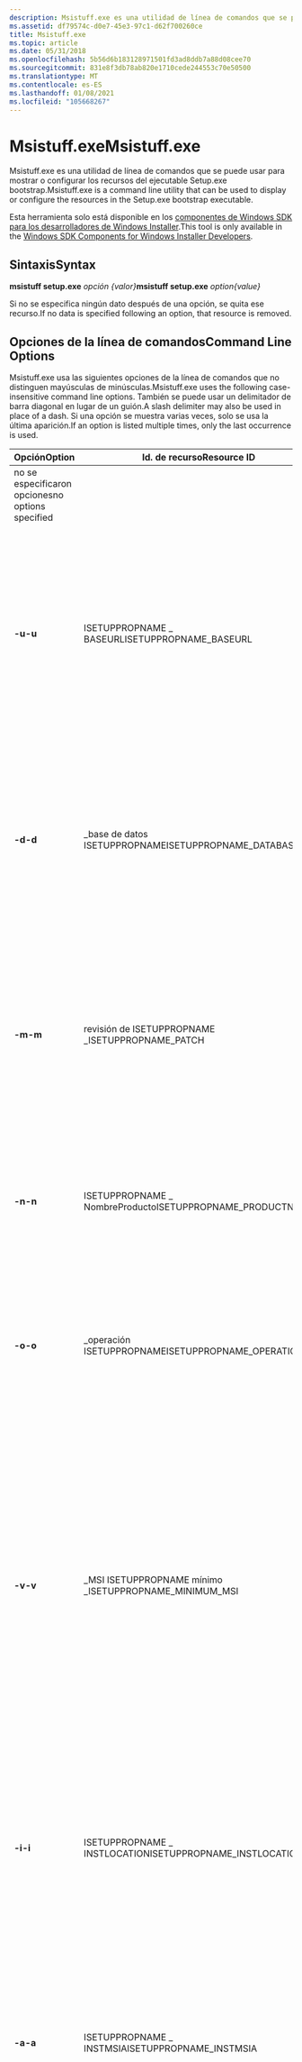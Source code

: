 ```yaml
---
description: Msistuff.exe es una utilidad de línea de comandos que se puede usar para mostrar o configurar los recursos del ejecutable Setup.exe bootstrap.
ms.assetid: df79574c-d0e7-45e3-97c1-d62f700260ce
title: Msistuff.exe
ms.topic: article
ms.date: 05/31/2018
ms.openlocfilehash: 5b56d6b183128971501fd3ad8ddb7a88d08cee70
ms.sourcegitcommit: 831e8f3db78ab820e1710cede244553c70e50500
ms.translationtype: MT
ms.contentlocale: es-ES
ms.lasthandoff: 01/08/2021
ms.locfileid: "105668267"
---
```

# <a name="msistuffexe"></a><span data-ttu-id="66b57-103">Msistuff.exe</span><span class="sxs-lookup"><span data-stu-id="66b57-103">Msistuff.exe</span></span>

<span data-ttu-id="66b57-104">Msistuff.exe es una utilidad de línea de comandos que se puede usar para mostrar o configurar los recursos del ejecutable Setup.exe bootstrap.</span><span class="sxs-lookup"><span data-stu-id="66b57-104">Msistuff.exe is a command line utility that can be used to display or configure the resources in the Setup.exe bootstrap executable.</span></span>

<span data-ttu-id="66b57-105">Esta herramienta solo está disponible en los [componentes de Windows SDK para los desarrolladores de Windows Installer](platform-sdk-components-for-windows-installer-developers.md).</span><span class="sxs-lookup"><span data-stu-id="66b57-105">This tool is only available in the [Windows SDK Components for Windows Installer Developers](platform-sdk-components-for-windows-installer-developers.md).</span></span>

## <a name="syntax"></a><span data-ttu-id="66b57-106">Sintaxis</span><span class="sxs-lookup"><span data-stu-id="66b57-106">Syntax</span></span>

<span data-ttu-id="66b57-107">**msistuff setup.exe** *opción {valor}*</span><span class="sxs-lookup"><span data-stu-id="66b57-107">**msistuff setup.exe** *option{value}*</span></span>

<span data-ttu-id="66b57-108">Si no se especifica ningún dato después de una opción, se quita ese recurso.</span><span class="sxs-lookup"><span data-stu-id="66b57-108">If no data is specified following an option, that resource is removed.</span></span>

## <a name="command-line-options"></a><span data-ttu-id="66b57-109">Opciones de la línea de comandos</span><span class="sxs-lookup"><span data-stu-id="66b57-109">Command Line Options</span></span>

<span data-ttu-id="66b57-110">Msistuff.exe usa las siguientes opciones de la línea de comandos que no distinguen mayúsculas de minúsculas.</span><span class="sxs-lookup"><span data-stu-id="66b57-110">Msistuff.exe uses the following case-insensitive command line options.</span></span> <span data-ttu-id="66b57-111">También se puede usar un delimitador de barra diagonal en lugar de un guión.</span><span class="sxs-lookup"><span data-stu-id="66b57-111">A slash delimiter may also be used in place of a dash.</span></span> <span data-ttu-id="66b57-112">Si una opción se muestra varias veces, solo se usa la última aparición.</span><span class="sxs-lookup"><span data-stu-id="66b57-112">If an option is listed multiple times, only the last occurrence is used.</span></span>



| <span data-ttu-id="66b57-113">Opción</span><span class="sxs-lookup"><span data-stu-id="66b57-113">Option</span></span>               | <span data-ttu-id="66b57-114">Id. de recurso</span><span class="sxs-lookup"><span data-stu-id="66b57-114">Resource ID</span></span>                  | <span data-ttu-id="66b57-115">Descripción</span><span class="sxs-lookup"><span data-stu-id="66b57-115">Description</span></span>                                                                                                                                                                                                                                                                                                                                                                                                                                                                                                                   |
|----------------------|------------------------------|-------------------------------------------------------------------------------------------------------------------------------------------------------------------------------------------------------------------------------------------------------------------------------------------------------------------------------------------------------------------------------------------------------------------------------------------------------------------------------------------------------------------------------|
| <span data-ttu-id="66b57-116">no se especificaron opciones</span><span class="sxs-lookup"><span data-stu-id="66b57-116">no options specified</span></span> |                              | <span data-ttu-id="66b57-117">Mostrar recursos configurables en Setup.exe.</span><span class="sxs-lookup"><span data-stu-id="66b57-117">Display configurable resources in Setup.exe.</span></span>                                                                                                                                                                                                                                                                                                                                                                                                                                                                                  |
| <span data-ttu-id="66b57-118">**-u**</span><span class="sxs-lookup"><span data-stu-id="66b57-118">**-u**</span></span>               | <span data-ttu-id="66b57-119">ISETUPPROPNAME \_ BASEURL</span><span class="sxs-lookup"><span data-stu-id="66b57-119">ISETUPPROPNAME\_BASEURL</span></span>      | <span data-ttu-id="66b57-120">Establezca BaseURL, la ubicación de la dirección URL base de Setup.exe.</span><span class="sxs-lookup"><span data-stu-id="66b57-120">Set BaseURL, the base URL location of Setup.exe.</span></span> <span data-ttu-id="66b57-121">Si no hay ningún valor, la ubicación de Setup.exe toma como valor predeterminado el medio extraíble.</span><span class="sxs-lookup"><span data-stu-id="66b57-121">If no value is present, the location of Setup.exe defaults to removable media.</span></span> <span data-ttu-id="66b57-122">Solo las instalaciones basadas en direcciones URL están sujetas a una comprobación con [**WinVerifyTrust**](/windows/win32/api/wintrust/nf-wintrust-winverifytrust).</span><span class="sxs-lookup"><span data-stu-id="66b57-122">Only URL based installs are subject to a check with [**WinVerifyTrust**](/windows/win32/api/wintrust/nf-wintrust-winverifytrust).</span></span> <span data-ttu-id="66b57-123">La barra diagonal final de la dirección URL es opcional.</span><span class="sxs-lookup"><span data-stu-id="66b57-123">The trailing slash on the URL is optional.</span></span> <span data-ttu-id="66b57-124">Esta opción puede omitirse.</span><span class="sxs-lookup"><span data-stu-id="66b57-124">This option may be omitted.</span></span>                                                                                                                                                                                                                     |
| <span data-ttu-id="66b57-125">**-d**</span><span class="sxs-lookup"><span data-stu-id="66b57-125">**-d**</span></span>               | <span data-ttu-id="66b57-126">\_base de datos ISETUPPROPNAME</span><span class="sxs-lookup"><span data-stu-id="66b57-126">ISETUPPROPNAME\_DATABASE</span></span>     | <span data-ttu-id="66b57-127">Establezca MSI, el nombre del archivo. msi.</span><span class="sxs-lookup"><span data-stu-id="66b57-127">Set Msi, the name of the .msi file.</span></span> <span data-ttu-id="66b57-128">Se trata de una ruta de acceso relativa al archivo. msi en relación con la ubicación del programa Setup.exe.</span><span class="sxs-lookup"><span data-stu-id="66b57-128">This is a relative path to the .msi file in relation to the location of the Setup.exe program.</span></span> <span data-ttu-id="66b57-129">Esta opción es necesaria si no se especifica la opción-m.</span><span class="sxs-lookup"><span data-stu-id="66b57-129">This option is required if the -m option is not specified.</span></span> <span data-ttu-id="66b57-130">Las opciones-d y-m son mutuamente excluyentes.</span><span class="sxs-lookup"><span data-stu-id="66b57-130">The -d and -m options are mutually exclusive.</span></span> <span data-ttu-id="66b57-131">No se pueden especificar ambos.</span><span class="sxs-lookup"><span data-stu-id="66b57-131">They cannot both be specified.</span></span>                                                                                                                                                                                                                                                    |
| <span data-ttu-id="66b57-132">**-m**</span><span class="sxs-lookup"><span data-stu-id="66b57-132">**-m**</span></span>               | <span data-ttu-id="66b57-133">revisión de ISETUPPROPNAME \_</span><span class="sxs-lookup"><span data-stu-id="66b57-133">ISETUPPROPNAME\_PATCH</span></span>        | <span data-ttu-id="66b57-134">Establezca MSP, el nombre del archivo. msp.</span><span class="sxs-lookup"><span data-stu-id="66b57-134">Set Msp, the name of the .msp file.</span></span> <span data-ttu-id="66b57-135">Se trata de una ruta de acceso relativa al archivo. MSP en relación con la ubicación del programa Setup.exe.</span><span class="sxs-lookup"><span data-stu-id="66b57-135">This is a relative path to the .msp file in relation to the location of the Setup.exe program.</span></span> <span data-ttu-id="66b57-136">Esta opción es necesaria si no se especifica la opción-d.</span><span class="sxs-lookup"><span data-stu-id="66b57-136">This option is required if the -d option is not specified.</span></span> <span data-ttu-id="66b57-137">Las opciones-m y-d son mutuamente excluyentes.</span><span class="sxs-lookup"><span data-stu-id="66b57-137">The -m and -d options are mutually exclusive.</span></span> <span data-ttu-id="66b57-138">No se pueden especificar ambos.</span><span class="sxs-lookup"><span data-stu-id="66b57-138">They cannot both be specified.</span></span>                                                                                                                                                                                                                                                    |
| <span data-ttu-id="66b57-139">**-n**</span><span class="sxs-lookup"><span data-stu-id="66b57-139">**-n**</span></span>               | <span data-ttu-id="66b57-140">ISETUPPROPNAME \_ NombreProducto</span><span class="sxs-lookup"><span data-stu-id="66b57-140">ISETUPPROPNAME\_PRODUCTNAME</span></span>  | <span data-ttu-id="66b57-141">Establezca el nombre del producto, el nombre del producto.</span><span class="sxs-lookup"><span data-stu-id="66b57-141">Set Product Name, the name of the product.</span></span> <span data-ttu-id="66b57-142">Esto proporciona el nombre usado en el texto del titular para la interfaz de usuario descargada.</span><span class="sxs-lookup"><span data-stu-id="66b57-142">This provides the name used in the banner text for the downloaded user interface.</span></span> <span data-ttu-id="66b57-143">Esta opción puede omitirse.</span><span class="sxs-lookup"><span data-stu-id="66b57-143">This option may be omitted.</span></span> <span data-ttu-id="66b57-144">Si se omite, el valor predeterminado es "el producto".</span><span class="sxs-lookup"><span data-stu-id="66b57-144">If omitted, the default is "the product".</span></span>                                                                                                                                                                                                                                                                                                                            |
| <span data-ttu-id="66b57-145">**-o**</span><span class="sxs-lookup"><span data-stu-id="66b57-145">**-o**</span></span>               | <span data-ttu-id="66b57-146">\_operación ISETUPPROPNAME</span><span class="sxs-lookup"><span data-stu-id="66b57-146">ISETUPPROPNAME\_OPERATION</span></span>    | <span data-ttu-id="66b57-147">Especifique el tipo de operación que se va a realizar.</span><span class="sxs-lookup"><span data-stu-id="66b57-147">Specify the type of operation to perform.</span></span> <span data-ttu-id="66b57-148">Los valores válidos son INSTALL, MINPATCH, MAJPATCH y INSTALLUPD.</span><span class="sxs-lookup"><span data-stu-id="66b57-148">The valid values are INSTALL, MINPATCH, MAJPATCH and INSTALLUPD.</span></span> <span data-ttu-id="66b57-149">Para obtener más información sobre estas opciones, consulte [arranque de descarga en Internet](internet-download-bootstrapping.md).</span><span class="sxs-lookup"><span data-stu-id="66b57-149">For additional information on these options, see [Internet Download Bootstrapping](internet-download-bootstrapping.md).</span></span>                                                                                                                                                                                                                                                                                           |
| <span data-ttu-id="66b57-150">**-v**</span><span class="sxs-lookup"><span data-stu-id="66b57-150">**-v**</span></span>               | <span data-ttu-id="66b57-151">\_MSI ISETUPPROPNAME mínimo \_</span><span class="sxs-lookup"><span data-stu-id="66b57-151">ISETUPPROPNAME\_MINIMUM\_MSI</span></span> | <span data-ttu-id="66b57-152">Establezca la versión mínima de MSI, la versión mínima de Windows Installer necesaria en el equipo.</span><span class="sxs-lookup"><span data-stu-id="66b57-152">Set Minimum Msi Version, the minimum version of Windows Installer required on the computer.</span></span> <span data-ttu-id="66b57-153">Si la versión mínima del Windows Installer no está presente en el equipo, se instala el [Instmsi.exe](instmsi-exe.md) adecuado para actualizar el Windows Installer.</span><span class="sxs-lookup"><span data-stu-id="66b57-153">If the minimum version of the Windows Installer is not present on the machine, the appropriate [Instmsi.exe](instmsi-exe.md) is installed to upgrade the Windows Installer.</span></span> <span data-ttu-id="66b57-154">El valor de esta propiedad tiene el mismo formato que el valor de ID. de la de PID \_ .</span><span class="sxs-lookup"><span data-stu-id="66b57-154">The value of this property has the same format as the PID\_PAGECOUNT value.</span></span> <span data-ttu-id="66b57-155">Consulte propiedad de [**Resumen de recuento de páginas**](page-count-summary.md) .</span><span class="sxs-lookup"><span data-stu-id="66b57-155">See [**Page Count Summary**](page-count-summary.md) Property.</span></span> <span data-ttu-id="66b57-156">El valor debe ser al menos 200, el valor de la Windows Installer versión 2,0.</span><span class="sxs-lookup"><span data-stu-id="66b57-156">The value must be at least 200, the value for the Windows Installer version 2.0.</span></span> <span data-ttu-id="66b57-157">Esta opción es obligatoria.</span><span class="sxs-lookup"><span data-stu-id="66b57-157">This option is required.</span></span> |
| <span data-ttu-id="66b57-158">**-i**</span><span class="sxs-lookup"><span data-stu-id="66b57-158">**-i**</span></span>               | <span data-ttu-id="66b57-159">ISETUPPROPNAME \_ INSTLOCATION</span><span class="sxs-lookup"><span data-stu-id="66b57-159">ISETUPPROPNAME\_INSTLOCATION</span></span> | <span data-ttu-id="66b57-160">Establezca la ubicación de la dirección URL de InstMsi, la ubicación de la dirección URL base de Windows Installer ejecutables de actualización.</span><span class="sxs-lookup"><span data-stu-id="66b57-160">Set InstMsi URL Location, the base URL location of Windows Installer upgrade executables.</span></span> <span data-ttu-id="66b57-161">Si falta este valor, la ubicación de los archivos ejecutables de actualización tiene como valor predeterminado la ubicación de Setup.exe.</span><span class="sxs-lookup"><span data-stu-id="66b57-161">If this value is missing, the location of the upgrade executables defaults to the location of Setup.exe.</span></span> <span data-ttu-id="66b57-162">Esta opción puede omitirse.</span><span class="sxs-lookup"><span data-stu-id="66b57-162">This option may be omitted.</span></span>                                                                                                                                                                                                                                                                                                |
| <span data-ttu-id="66b57-163">**-a**</span><span class="sxs-lookup"><span data-stu-id="66b57-163">**-a**</span></span>               | <span data-ttu-id="66b57-164">ISETUPPROPNAME \_ INSTMSIA</span><span class="sxs-lookup"><span data-stu-id="66b57-164">ISETUPPROPNAME\_INSTMSIA</span></span>     | <span data-ttu-id="66b57-165">Set InstMsiA, el nombre de la versión ANSI de Windows Installer ejecutable de actualización.</span><span class="sxs-lookup"><span data-stu-id="66b57-165">Set InstMsiA, the name of the ANSI version of Windows Installer upgrade executable.</span></span> <span data-ttu-id="66b57-166">Se trata de una ruta de acceso relativa a la versión ANSI de Instmsi.exe relativa a la ubicación especificada por ISETUPPROPNAME \_ INSTLOCATION.</span><span class="sxs-lookup"><span data-stu-id="66b57-166">This is a relative path to the ANSI version of Instmsi.exe relative to the location specified by ISETUPPROPNAME\_INSTLOCATION.</span></span> <span data-ttu-id="66b57-167">Esta opción es obligatoria.</span><span class="sxs-lookup"><span data-stu-id="66b57-167">This option is required.</span></span>                                                                                                                                                                                                                                                                                   |
| <span data-ttu-id="66b57-168">**-w**</span><span class="sxs-lookup"><span data-stu-id="66b57-168">**-w**</span></span>               | <span data-ttu-id="66b57-169">ISETUPPROPNAME \_ INSTMSIW</span><span class="sxs-lookup"><span data-stu-id="66b57-169">ISETUPPROPNAME\_INSTMSIW</span></span>     | <span data-ttu-id="66b57-170">Establezca InstMsiW, el nombre de la versión Unicode de Windows Installer ejecutable de actualización.</span><span class="sxs-lookup"><span data-stu-id="66b57-170">Set InstMsiW, the name of the Unicode version of Windows Installer upgrade executable.</span></span> <span data-ttu-id="66b57-171">Se trata de una ruta de acceso relativa a la versión Unicode de Instmsi.exe relativa a la ubicación especificada por ISETUPPROPNAME \_ INSTLOCATION.</span><span class="sxs-lookup"><span data-stu-id="66b57-171">This is a relative path to the Unicode version of Instmsi.exe relative to the location specified by ISETUPPROPNAME\_INSTLOCATION.</span></span> <span data-ttu-id="66b57-172">Esta opción es obligatoria.</span><span class="sxs-lookup"><span data-stu-id="66b57-172">This option is required.</span></span>                                                                                                                                                                                                                                                                             |
| <span data-ttu-id="66b57-173">**-p**</span><span class="sxs-lookup"><span data-stu-id="66b57-173">**-p**</span></span>               | <span data-ttu-id="66b57-174">propiedades de ISETUPPROPNAME \_</span><span class="sxs-lookup"><span data-stu-id="66b57-174">ISETUPPROPNAME\_PROPERTIES</span></span>   | <span data-ttu-id="66b57-175">Establezca las cadenas PROPERTY = VALUE.</span><span class="sxs-lookup"><span data-stu-id="66b57-175">Set the PROPERTY=VALUE strings.</span></span> <span data-ttu-id="66b57-176">Estos son los pares propiedad = valor que se van a incluir en la línea de comandos.</span><span class="sxs-lookup"><span data-stu-id="66b57-176">These are the PROPERTY=VALUE pairs to include on the command line.</span></span> <span data-ttu-id="66b57-177">Esta opción puede omitirse.</span><span class="sxs-lookup"><span data-stu-id="66b57-177">This option may be omitted.</span></span> <span data-ttu-id="66b57-178">Esta opción no se puede enumerar varias veces y debe aparecer en último lugar en la línea de comandos.</span><span class="sxs-lookup"><span data-stu-id="66b57-178">This option cannot be listed multiple times, and it must be listed last on the command line.</span></span> <span data-ttu-id="66b57-179">Toda la línea de comandos siguiente a-p se considera como parte de {Value}.</span><span class="sxs-lookup"><span data-stu-id="66b57-179">All of the command line following -p is considered as a part of the {value}.</span></span>                                                                                                                                                                                                                      |



 

## <a name="related-topics"></a><span data-ttu-id="66b57-180">Temas relacionados</span><span class="sxs-lookup"><span data-stu-id="66b57-180">Related topics</span></span>

<dl> <dt>

[<span data-ttu-id="66b57-181">Herramientas de desarrollo de Windows Installer</span><span class="sxs-lookup"><span data-stu-id="66b57-181">Windows Installer Development Tools</span></span>](windows-installer-development-tools.md)
</dt> <dt>

[<span data-ttu-id="66b57-182">Arranque de descarga de Internet</span><span class="sxs-lookup"><span data-stu-id="66b57-182">Internet Download Bootstrapping</span></span>](internet-download-bootstrapping.md)
</dt> <dt>

[<span data-ttu-id="66b57-183">Una dirección URL basada Windows Installer ejemplo de instalación</span><span class="sxs-lookup"><span data-stu-id="66b57-183">A URL Based Windows Installer Installation Example</span></span>](a-url-based-windows-installer-installation-example.md)
</dt> <dt>

[<span data-ttu-id="66b57-184">Versiones publicadas, herramientas y redistribuibles</span><span class="sxs-lookup"><span data-stu-id="66b57-184">Released Versions, Tools, and Redistributables</span></span>](released-versions-tools-and-redistributables.md)
</dt> </dl>

 

 
